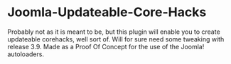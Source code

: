 # Joomla-Updateable-Core-Hacks
Probably not as it is meant to be, but this plugin will enable you to create updateable corehacks, well sort of. Will for sure need some tweaking with release 3.9. Made as a Proof Of Concept for the use of the Joomla! autoloaders.
